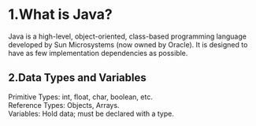 # 1.What is Java?
Java is a high-level, object-oriented, class-based programming language developed by Sun Microsystems (now owned by Oracle). It is designed to have as few implementation dependencies as possible.

## 2.Data Types and Variables
Primitive Types: int, float, char, boolean, etc.  
Reference Types: Objects, Arrays.  
Variables: Hold data; must be declared with a type.



